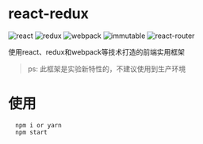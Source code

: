 # react-redux
![react](https://img.shields.io/badge/react-16.2.0-green.svg)
![redux](https://img.shields.io/badge/redux-3.7.2-green.svg)
![webpack](https://img.shields.io/badge/webpack-%5E4.8.2-green.svg)
![immutable](https://img.shields.io/badge/immutable-%5E3.8.2-green.svg)
![react-router](https://img.shields.io/badge/react--router-%5E4.2.0-green.svg)

使用react、redux和webpack等技术打造的前端实用框架

> ps: 此框架是实验新特性的，不建议使用到生产环境

# 使用

```
  npm i or yarn
  npm start
```
